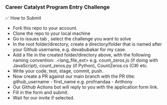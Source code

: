 ### Career Catalyst Program Entry Challenge

✅ How to Submit


- Fork this repo to your account.
- Clone the repo to your local machine
- Go to issues tab , select the challenge you want to solve
- In the root folder/directory, create a directory/folder that is named after your Github username, e.g. devabubakar for my case.
- Add a file in the created folder/directory above, with the following naming convention: <preferred file name>.<lang_file_ext> e.g. count_zeros.js (if doing with JavaScript), count_zeros.py (if Python), CountZeros.cs (C#) etc.
- Write your code, test, stage, commit, push.
- Now create a PR against our main branch with the PR title: github_username - first_name e.g. profnandaa - Anthony
- Our Github Actions bot will reply to you with the application form link.
- Fill in the form and submit.
- Wait for our invite if selected.
